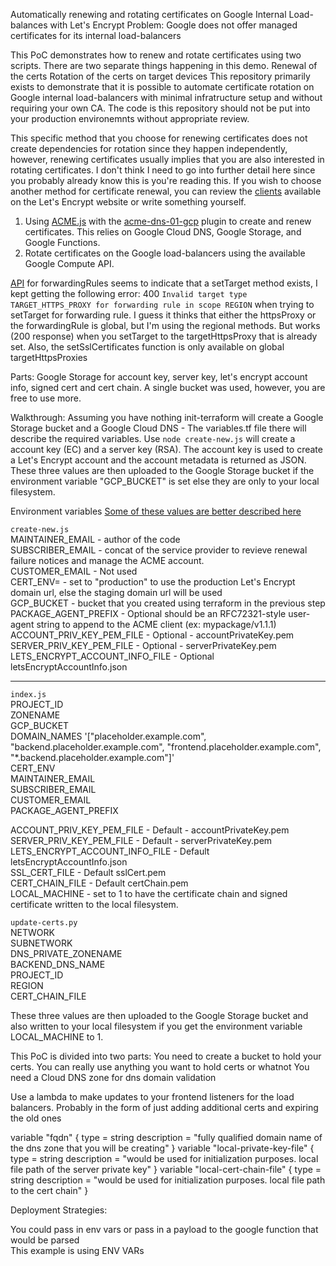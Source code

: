 Automatically renewing and rotating certificates on Google Internal Load-balances with Let's Encrypt
Problem: Google does not offer managed certificates for its internal load-balancers

This PoC demonstrates how to renew and rotate certificates using two scripts.
There are two separate things happening in this demo.
Renewal of the certs
Rotation of the certs on target devices
This repository primarily exists to demonstrate that it is possible to automate certificate rotation on Google internal load-balancers with minimal infratructure setup and without requiring your own CA. The code is this repository should not be put into your production environemnts without appropriate review.


This specific method that you choose for renewing certificates does not create dependencies for rotation since they happen independently, however, renewing certificates usually implies that you are also interested in rotating certificates. I don't think I need to go into further detail here since you probably already know this is you're reading this. If you wish to choose another method for certificate renewal, you can review the [clients](https://letsencrypt.org/docs/client-options/) available on the Let's Encrypt website or write something yourself. 

1. Using [ACME.js](https://git.coolaj86.com/coolaj86/acme.js) with the [acme-dns-01-gcp](https://github.com/latacora/acme-dns-01-gcp) plugin to create and renew certificates. This relies on Google Cloud DNS, Google Storage, and Google Functions. 
2. Rotate certificates on the Google load-balancers using the available Google Compute API.

[API](https://cloud.google.com/compute/docs/reference/rest/v1/forwardingRules/setTarget) for forwardingRules seems to indicate that a setTarget method exists, I kept getting the following error: 400 `Invalid target type TARGET_HTTPS_PROXY for forwarding rule in scope REGION` when trying to setTarget for forwarding rule. I guess it thinks that either the httpsProxy or the forwardingRule is global, but I'm using the regional methods. But works (200 response) when you setTarget to the targetHttpsProxy that is already set. 
Also, the setSslCertificates function is only available on global targetHttpsProxies


Parts: Google Storage for account key, server key, let's encrypt account info, signed cert and cert chain. A single bucket was used, however, you are free to use more.



Walkthrough:
Assuming you have nothing
init-terraform will create a Google Storage bucket and a Google Cloud DNS - The variables.tf file there will describe the required variables.
Use `node create-new.js` will create a account key  (EC) and a server key (RSA). The account key is used to create a Let's Encrypt account and the account metadata is returned as JSON. These three values are then uploaded to the Google Storage bucket if the environment variable "GCP_BUCKET" is set else they are only to your local filesystem.



Environment variables [Some of these values are better described here](https://git.coolaj86.com/coolaj86/acme.js#user-content-api-overview)

`create-new.js`  
MAINTAINER_EMAIL - author of the code  
SUBSCRIBER_EMAIL - concat of the service provider to revieve renewal failure notices and manage the ACME account.  
CUSTOMER_EMAIL - Not used  
CERT_ENV= - set to "production" to use the production Let's Encrypt domain url, else the staging domain url will be used  
GCP_BUCKET - bucket that you created using terraform in the previous step  
PACKAGE_AGENT_PREFIX - Optional should be an RFC72321-style user-agent string to append to the ACME client (ex: mypackage/v1.1.1)  
ACCOUNT_PRIV_KEY_PEM_FILE - Optional - accountPrivateKey.pem  
SERVER_PRIV_KEY_PEM_FILE - Optional - serverPrivateKey.pem  
LETS_ENCRYPT_ACCOUNT_INFO_FILE - Optional letsEncryptAccountInfo.json  

----------------------------------------------------------------------------
`index.js`  
PROJECT_ID  
ZONENAME  
GCP_BUCKET  
DOMAIN_NAMES '["placeholder.example.com", "backend.placeholder.example.com", "frontend.placeholder.example.com", "\*.backend.placeholder.example.com"]'  
CERT_ENV  
MAINTAINER_EMAIL  
SUBSCRIBER_EMAIL  
CUSTOMER_EMAIL  
PACKAGE_AGENT_PREFIX  

ACCOUNT_PRIV_KEY_PEM_FILE - Default - accountPrivateKey.pem  
SERVER_PRIV_KEY_PEM_FILE - Default - serverPrivateKey.pem  
LETS_ENCRYPT_ACCOUNT_INFO_FILE - Default letsEncryptAccountInfo.json  
SSL_CERT_FILE - Default sslCert.pem  
CERT_CHAIN_FILE - Default certChain.pem  
LOCAL_MACHINE - set to 1 to have the certificate chain and signed certificate written to the local filesystem.  


`update-certs.py`  
NETWORK  
SUBNETWORK  
DNS_PRIVATE_ZONENAME  
BACKEND_DNS_NAME  
PROJECT_ID  
REGION  
CERT_CHAIN_FILE  

These three values are then uploaded to the Google Storage bucket and also written to your local filesystem if you get the environment variable LOCAL_MACHINE to 1.  



This PoC is divided into two parts:
You need to create a bucket to hold your certs.
You can really use anything you want to hold certs or whatnot
You need a Cloud DNS zone for dns domain validation



Use a lambda to make updates to your frontend listeners for the load balancers. Probably in the form of just adding additional certs and expiring the old ones

variable "fqdn" {
        type = string
        description = "fully qualified domain name of the dns zone that you will be creating"
}
variable "local-private-key-file" {
        type = string
        description = "would be used for initialization purposes. local file path of the server private key"
}
variable "local-cert-chain-file" {
        type = string
        description = "would be used for initialization purposes. local file path to the cert chain"
}


Deployment Strategies:

You could pass in env vars or pass in a payload to the google function that would be parsed  
This example is using ENV VARs  
